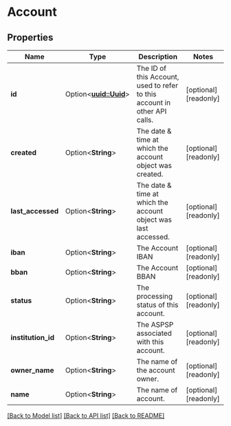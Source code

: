 # Account

## Properties

| Name               | Type                                    | Description                                                               | Notes                |
| ------------------ | --------------------------------------- | ------------------------------------------------------------------------- | -------------------- |
| **id**             | Option<[**uuid::Uuid**](uuid::Uuid.md)> | The ID of this Account, used to refer to this account in other API calls. | [optional][readonly] |
| **created**        | Option<**String**>                      | The date & time at which the account object was created.                  | [optional][readonly] |
| **last_accessed**  | Option<**String**>                      | The date & time at which the account object was last accessed.            | [optional][readonly] |
| **iban**           | Option<**String**>                      | The Account IBAN                                                          | [optional][readonly] |
| **bban**           | Option<**String**>                      | The Account BBAN                                                          | [optional][readonly] |
| **status**         | Option<**String**>                      | The processing status of this account.                                    | [optional][readonly] |
| **institution_id** | Option<**String**>                      | The ASPSP associated with this account.                                   | [optional][readonly] |
| **owner_name**     | Option<**String**>                      | The name of the account owner.                                            | [optional][readonly] |
| **name**           | Option<**String**>                      | The name of account.                                                      | [optional][readonly] |

[[Back to Model list]](../README.md#documentation-for-models) [[Back to API list]](../README.md#documentation-for-api-endpoints) [[Back to README]](../README.md)
